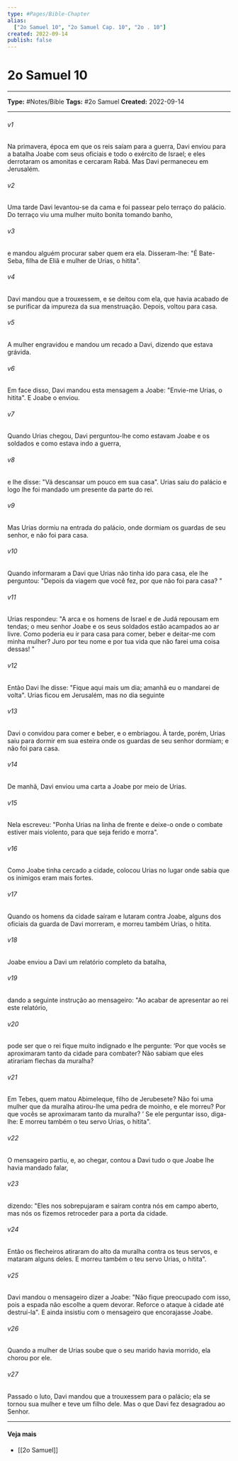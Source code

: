 ```yaml
---
type: #Pages/Bible-Chapter
alias:
  ["2o Samuel 10", "2o Samuel Cap. 10", "2o . 10"]
created: 2022-09-14
publish: false
---
```


# 2o Samuel 10

---

**Type:** #Notes/Bible
**Tags:** #2o Samuel
**Created:** 2022-09-14

---

###### v1
Na primavera, época em que os reis saíam para a guerra, Davi enviou para a batalha Joabe com seus oficiais e todo o exército de Israel; e eles derrotaram os amonitas e cercaram Rabá. Mas Davi permaneceu em Jerusalém.
###### v2
Uma tarde Davi levantou-se da cama e foi passear pelo terraço do palácio. Do terraço viu uma mulher muito bonita tomando banho,
###### v3
e mandou alguém procurar saber quem era ela. Disseram-lhe: "É Bate-Seba, filha de Eliã e mulher de Urias, o hitita".
###### v4
Davi mandou que a trouxessem, e se deitou com ela, que havia acabado de se purificar da impureza da sua menstruação. Depois, voltou para casa.
###### v5
A mulher engravidou e mandou um recado a Davi, dizendo que estava grávida.
###### v6
Em face disso, Davi mandou esta mensagem a Joabe: "Envie-me Urias, o hitita". E Joabe o enviou.
###### v7
Quando Urias chegou, Davi perguntou-lhe como estavam Joabe e os soldados e como estava indo a guerra,
###### v8
e lhe disse: "Vá descansar um pouco em sua casa". Urias saiu do palácio e logo lhe foi mandado um presente da parte do rei.
###### v9
Mas Urias dormiu na entrada do palácio, onde dormiam os guardas de seu senhor, e não foi para casa.
###### v10
Quando informaram a Davi que Urias não tinha ido para casa, ele lhe perguntou: "Depois da viagem que você fez, por que não foi para casa? "
###### v11
Urias respondeu: "A arca e os homens de Israel e de Judá repousam em tendas; o meu senhor Joabe e os seus soldados estão acampados ao ar livre. Como poderia eu ir para casa para comer, beber e deitar-me com minha mulher? Juro por teu nome e por tua vida que não farei uma coisa dessas! "
###### v12
Então Davi lhe disse: "Fique aqui mais um dia; amanhã eu o mandarei de volta". Urias ficou em Jerusalém, mas no dia seguinte
###### v13
Davi o convidou para comer e beber, e o embriagou. À tarde, porém, Urias saiu para dormir em sua esteira onde os guardas de seu senhor dormiam; e não foi para casa.
###### v14
De manhã, Davi enviou uma carta a Joabe por meio de Urias.
###### v15
Nela escreveu: "Ponha Urias na linha de frente e deixe-o onde o combate estiver mais violento, para que seja ferido e morra".
###### v16
Como Joabe tinha cercado a cidade, colocou Urias no lugar onde sabia que os inimigos eram mais fortes.
###### v17
Quando os homens da cidade saíram e lutaram contra Joabe, alguns dos oficiais da guarda de Davi morreram, e morreu também Urias, o hitita.
###### v18
Joabe enviou a Davi um relatório completo da batalha,
###### v19
dando a seguinte instrução ao mensageiro: "Ao acabar de apresentar ao rei este relatório,
###### v20
pode ser que o rei fique muito indignado e lhe pergunte: ‘Por que vocês se aproximaram tanto da cidade para combater? Não sabiam que eles atirariam flechas da muralha?
###### v21
Em Tebes, quem matou Abimeleque, filho de Jerubesete? Não foi uma mulher que da muralha atirou-lhe uma pedra de moinho, e ele morreu? Por que vocês se aproximaram tanto da muralha? ’ Se ele perguntar isso, diga-lhe: E morreu também o teu servo Urias, o hitita".
###### v22
O mensageiro partiu, e, ao chegar, contou a Davi tudo o que Joabe lhe havia mandado falar,
###### v23
dizendo: "Eles nos sobrepujaram e saíram contra nós em campo aberto, mas nós os fizemos retroceder para a porta da cidade.
###### v24
Então os flecheiros atiraram do alto da muralha contra os teus servos, e mataram alguns deles. E morreu também o teu servo Urias, o hitita".
###### v25
Davi mandou o mensageiro dizer a Joabe: "Não fique preocupado com isso, pois a espada não escolhe a quem devorar. Reforce o ataque à cidade até destruí-la". E ainda insistiu com o mensageiro que encorajasse Joabe.
###### v26
Quando a mulher de Urias soube que o seu marido havia morrido, ela chorou por ele.
###### v27
Passado o luto, Davi mandou que a trouxessem para o palácio; ela se tornou sua mulher e teve um filho dele. Mas o que Davi fez desagradou ao Senhor.


---

#### Veja mais

- [[2o Samuel]]
